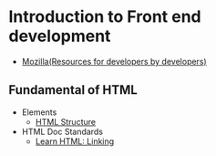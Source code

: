 # Introduction to Front end development 
- [Mozilla(Resources for developers by developers)](https://developer.mozilla.org/en-US/)
## Fundamental of HTML 
- Elements
  * [HTML Structure](https://www.youtube.com/watch?v=uxmB8MlO3m8&t=19s)
- HTML Doc Standards
   * [Learn HTML: Linking](https://www.youtube.com/watch?v=B4tCt6elrU0)
